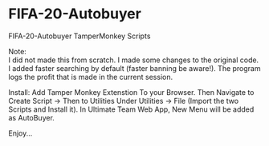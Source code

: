 # FIFA-20-Autobuyer
FIFA-20-Autobuyer TamperMonkey Scripts


Note:  
    I did not made this from scratch.
    I made some changes to the original code.
    I added faster searching by default (faster banning be aware!).
    The program logs the profit that is made in the current session.

Install:
    Add Tamper Monkey Extenstion To your Browser.
    Then Navigate to Create Script -> Then to Utilities
    Under Utilities -> File (Import the two Scripts and Install it).
    In Ultimate Team Web App, New Menu will be added as AutoBuyer.

Enjoy...
